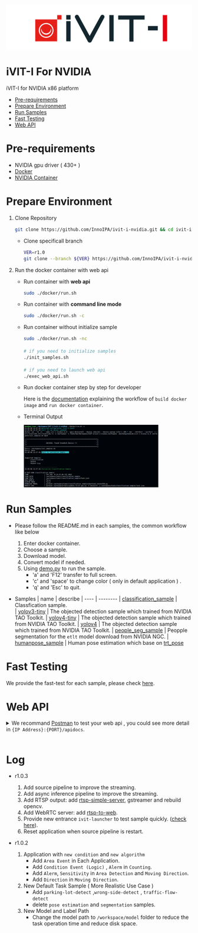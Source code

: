 ![LOGO](docs/images/iVIT-I-Logo-B.png)

# iVIT-I For NVIDIA
iVIT-I for NVIDIA x86 platform

* [Pre-requirements](#pre-requirements)
* [Prepare Environment](#prepare-environment)
* [Run Samples](#run-samples)
* [Fast Testing](#fast-testing)
* [Web API](#web-api)

# Pre-requirements
* NVIDIA gpu driver ( 430+ )
* [Docker](https://max-c.notion.site/Install-Docker-9a0927c9b8aa4455b66548843246152f)
* [NVIDIA Container](https://max-c.notion.site/Install-NVIDIA-Docker-b15e1b2930f646f389675bde6a04c9e2)


# Prepare Environment

1. Clone Repository

    ```bash
    git clone https://github.com/InnoIPA/ivit-i-nvidia.git && cd ivit-i-nvidia
    ```

    * Clone specificall branch
        ```bash
        VER=r1.0
        git clone --branch ${VER} https://github.com/InnoIPA/ivit-i-nvidia.git && cd ivit-i-nvidia
        ```

2. Run the docker container with web api


    * Run container with **web api**
        ```bash
        sudo ./docker/run.sh
        ```

    * Run container with **command line mode**
        ```bash
        sudo ./docker/run.sh -c
        ```

    * Run container without initialize sample
        ```bash
        sudo ./docker/run.sh -nc

        # if you need to initialize samples
        ./init_samples.sh

        # if you need to launch web api
        ./exec_web_api.sh
        ```

    * Run docker container step by step for developer

        Here is the [documentation](docs/activate_env_for_developer.md) explaining the workflow of `build docker image` and `run docker container`.

    * Terminal Output

        <img src="docs/images/run_script_info.png" width=80%>
        
# Run Samples
* Please follow the README.md in each samples, the common workflow like below
    1. Enter docker container.
    2. Choose a sample.
    3. Download model.
    4. Convert model if needed.
    5. Using [demo.py](./demo.py) to run the sample.
        * 'a' and 'F12' transfer to full screen.
        * 'c' and 'space' to change color ( only in default application ) .
        * 'q' and 'Esc' to quit.

* Samples
    | name | describe 
    | ---- | -------- 
    | [classification_sample](task/classification_sample/README.md)    |  Classfication sample.  
    | [yolov3-tiny](task/yolov3-tiny-sample/README.md)   | The objected detection sample which trained from NVIDIA TAO Toolkit.
    | [yolov4-tiny](task/yolov4-tiny-sample/README.md)   | The objected detection sample which trained from NVIDIA TAO Toolkit.
    | [yolov4](task/yolov4-sample/README.md)   | The objected detection sample which trained from NVIDIA TAO Toolkit.
    | [people_seg_sample](task/people_seg_sample/README.md)   | Peopple segmentation for the `etlt` model download from NVIDIA NGC.
    | [humanpose_sample](task/humanpose_sample/README.md) | Human pose estimation which base on [trt_pose](https://github.com/NVIDIA-AI-IOT_pose)


# Fast Testing
We provide the fast-test for each sample, please check [here](./test/README.md).


# Web API
<details>
    <summary>
        We recommand <a href="https://www.postman.com/">Postman</a> to test your web api , you could see more detail in <code>{IP Address}:{PORT}/apidocs</code>.
    </summary>
    <img src="docs/images/apidocs.png" width=80%>
    
</details>
<br>

# Log
* r1.0.3
    1. Add source pipeline to improve the streaming.
    2. Add async inference pipeline to improve the streaming.
    3. Add RTSP output: add [rtsp-simple-server](https://github.com/aler9/rtsp-simple-server), gstreamer and rebuild opencv.
    4. Add WebRTC server: add [rtsp-to-web](https://github.com/deepch/RTSPtoWeb).
    5. Provide new entrance `ivit-launcher` to test sample quickly. ([check here](#fast-testing)).
    6. Reset application when source pipeline is restart.

* r1.0.2
    1. Application with `new condition` and `new algorithm`
        * Add `Area Event` in Each Application.
        * Add `Condition Event (Logic)` , `Alerm` in `Counting`.
        * Add `Alerm`, `Sensitivity` in `Area Detection` and `Moving Direction`.
        * Add `Direction` in `Moving Direction`.
    2. New Default Task Sample ( More Realistic Use Case )
        * Add `parking-lot-detect` ,`wrong-side-detect` , `traffic-flow-detect` 
        * delete `pose estimation` and `segmentation`  samples.
    3. New Model and Label Path
        * Change the model path to `/workspace/model` folder to reduce the task operation time and reduce disk space.
